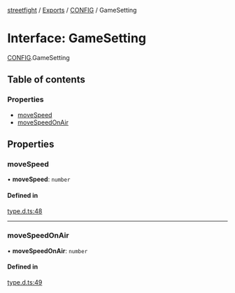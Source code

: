 [streetfight](../README.md) / [Exports](../modules.md) / [CONFIG](../modules/CONFIG.md) / GameSetting

# Interface: GameSetting

[CONFIG](../modules/CONFIG.md).GameSetting

## Table of contents

### Properties

- [moveSpeed](CONFIG.GameSetting.md#movespeed)
- [moveSpeedOnAir](CONFIG.GameSetting.md#movespeedonair)

## Properties

### moveSpeed

• **moveSpeed**: `number`

#### Defined in

[type.d.ts:48](https://github.com/yan-930521/yan-930521.github.io/blob/74f3205/src/type.d.ts#L48)

___

### moveSpeedOnAir

• **moveSpeedOnAir**: `number`

#### Defined in

[type.d.ts:49](https://github.com/yan-930521/yan-930521.github.io/blob/74f3205/src/type.d.ts#L49)
